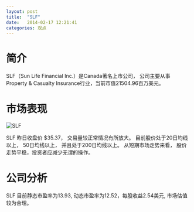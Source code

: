 ```yaml
---
layout: post
title:  "SLF"
date:   2014-02-17 12:21:41
categories: 观点
---
```


# 简介
SLF（Sun Life Financial Inc.）是Canada著名上市公司，
公司主要从事Property & Casualty Insurance行业，当前市值21504.96百万美元。

# 市场表现

![SLF](http://finviz.com/chart.ashx?t=SLF&ty=c&ta=1&p=d&s=l)

SLF 昨日收盘价 $35.37，
交易量较正常情况有所放大。
目前股价处于20日均线以上，
50日均线以上，
并且处于200日均线以上。
从短期市场走势来看，
股价走势平稳，投资者应减少无谓的操作。

# 公司分析
SLF 目前静态市盈率为13.93, 动态市盈率为12.52，每股收益2.54美元,
市场估值较为合理。
